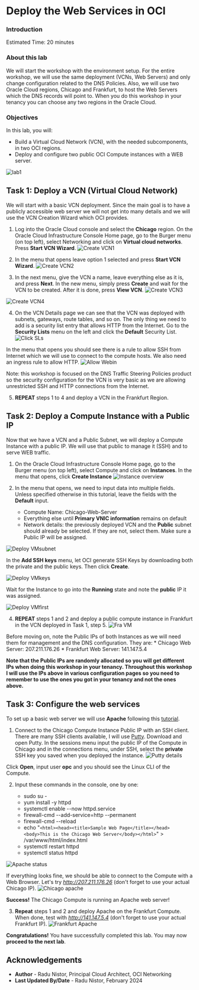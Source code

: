 # Deploy the Web Services in OCI

### Introduction

Estimated Time: 20 minutes

### About this lab

We will start the workshop with the environment setup. For the entire workshop, we will use the same deployment (VCNs, Web Servers) and only change configuration related to the DNS Policies. Also, we will use two Oracle Cloud regions, Chicago and Frankfurt, to host the Web Servers which the DNS records will point to. When you do this workshop in your tenancy you can choose any two regions in the Oracle Cloud.

### Objectives

In this lab, you will:

* Build a Virtual Cloud Network (VCN), with the needed subcomponents, in two OCI regions.
* Deploy and configure two public OCI Compute instances with a WEB server.

![lab1](images/lab1.png)

## Task 1: Deploy a VCN (Virtual Cloud Network) 

We will start with a basic VCN deployment. Since the main goal is to have a publicly accessible web server we will not get into many details and we will use the VCN Creation Wizard which OCI provides.  

1. Log into the Oracle Cloud console and select the **Chicago** region. On the Oracle Cloud Infrastructure Console Home page, go to the Burger menu (on top left), select Networking and click on **Virtual cloud networks**. Press **Start VCN Wizard**.
  ![Create VCN1](images/createvcn1.png)

2. In the menu that opens leave option 1 selected and press **Start VCN Wizard**.
  ![Create VCN2](images/createvcn2.png)

3. In the next menu, give the VCN a name, leave everything else as it is, and press **Next**. In the new menu, simply press **Create** and wait for the VCN to be created. After it is done, press **View VCN**.
  ![Create VCN3](images/createvcn3.png)

  ![Create VCN4](images/createvcn4.png)

4. On the VCN Details page we can see that the VCN was deployed with subnets, gateways, route tables, and so on. The only thing we need to add is a security list entry that allows HTTP from the Internet. Go to the **Security Lists** menu on the left and click the **Default** Security List.
  ![Click SLs](images/clicksls.png)

  In the menu that opens you should see there is a rule to allow SSH from Internet which we will use to connect to the compute hosts. We also need an ingress rule to allow HTTP. 
  ![Allow Webin](images/allowwebin.png)

Note: this workshop is focused on the DNS Traffic Steering Policies product so the security configuration for the VCN is very basic as we are allowing unrestricted SSH and HTTP connections from the Internet. 

5. **REPEAT** steps 1 to 4 and deploy a VCN in the Frankfurt Region.

## Task 2: Deploy a Compute Instance with a Public IP

  Now that we have a VCN and a Public Subnet, we will deploy a Compute Instance with a public IP. We will use that public to manage it (SSH) and to serve WEB traffic.

1. On the Oracle Cloud Infrastructure Console Home page, go to the Burger menu (on top left), select Compute and click on **Instances**. In the menu that opens, click **Create Instance**
  ![Instance overview](images/createinstance1.png)

2. In the menu that opens, we need to input data into multiple fields. Unless specified otherwise in this tutorial, leave the fields with the **Default** input.

    * Compute Name: Chicago-Web-Server
    * Everything else until **Primary VNIC information** remains on default
    * Network details: the previously deployed VCN and the **Public** subnet should already be selected. If they are not, select them. Make sure a Public IP will be assigned.

  ![Deploy VMsubnet](images/createinstance2.png)

  In the **Add SSH keys** menu, let OCI generate SSH Keys by downloading both the private and the public keys. Then click **Create**.

  ![Deploy VMkeys](images/createinstance3.png)

  Wait for the Instance to go into the **Running** state and note the **public** IP it was assigned.

  ![Deploy VMfirst](images/createinstance4.png)

4. **REPEAT** steps 1 and 2 and deploy a public compute instance in Frankfurt in the VCN deployed in Task 1, step 5.
  ![Fra VM](images/createinstance5.png)

  Before moving on, note the Public IPs of both Instances as we will need them for management and the DNS configuration. They are:
    * Chicago Web Server: 207.211.176.26
    * Frankfurt Web Server: 141.147.5.4

  **Note that the Public IPs are randomly allocated so you will get different IPs when doing this workshop in your tenancy. Throughout this workshop I will use the IPs above in various configuration pages so you need to remember to use the ones you got in your tenancy and not the ones above.**

## Task 3: Configure the web services

  To set up a basic web server we will use **Apache** following this [tutorial](https://docs.oracle.com/en/learn/apache-install/#introduction).

1. Connect to the Chicago Compute Instance Public IP with an SSH client. There are many SSH clients available, I will use [Putty](https://www.chiark.greenend.org.uk/~sgtatham/putty/). Download and open Putty. In the sessions menu input the public IP of the Compute in Chicago and in the connections menu, under SSH, select the **private** SSH key you saved when you deployed the instance. 
   ![Putty details](images/putty.png)

  Click **Open**, input user **opc** and you should see the Linux CLI of the Compute.

2. Input these commands in the console, one by one:

    * sudo su -
    * yum install -y httpd
    * systemctl enable --now httpd.service
    * firewall-cmd --add-service=http --permanent
    * firewall-cmd --reload
    * echo "```<html><head><title>Sample Web Page</title></head><body>This is the Chicago Web Server</body></html>```" > /var/www/html/index.html
    * systemctl restart httpd
    * systemctl status httpd

  ![Apache status](images/apache.png)

  If everything looks fine, we should be able to connect to the Compute with a Web Browser. Let's try *http://207.211.176.26* (don't forget to use your actual Chicago IP). 
  ![Chicago apache](images/apache_chicago.png)

  **Success!** The Chicago Compute is running an Apache web server!
 
3. **Repeat** steps 1 and 2 and deploy Apache on the Frankfurt Compute. When done, test with *http://141.147.5.4* (don't forget to use your actual Frankfurt IP). 
  ![Frankfurt Apache](images/apache_fra.png)

**Congratulations!** You have successfully completed this lab. You may now **proceed to the next lab**.

## Acknowledgements

* **Author** - Radu Nistor, Principal Cloud Architect, OCI Networking
* **Last Updated By/Date** - Radu Nistor, February 2024
